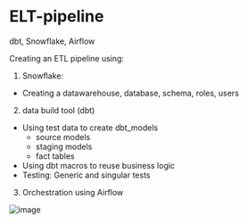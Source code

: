 # ELT-pipeline
dbt, Snowflake, Airflow

Creating an ETL pipeline using:

1) Snowflake:
- Creating a datawarehouse, database, schema, roles, users 
2) data build tool (dbt)  
  - Using test data to create dbt_models 
    - source models
    - staging models
    - fact tables
  - Using dbt macros to reuse business logic
  - Testing: Generic and singular tests

3) Orchestration using Airflow

![image](https://github.com/user-attachments/assets/5669802f-1fff-4c3b-ac0e-a63354ccd0da)
